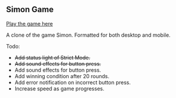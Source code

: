 ## Simon Game

[Play the game here](https://beeboobeep.github.io/simon-clone)

A clone of the game Simon. Formatted for both desktop and mobile.

Todo:
- ~~Add status light of Strict Mode.~~
- ~~Add sound effects for button press.~~
- Add sound effects for button press.
- Add winning condition after 20 rounds.
- Add error notification on incorrect button press.
- Increase speed as game progresses.
